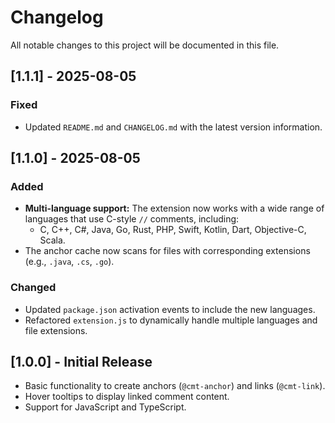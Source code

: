 # Changelog

All notable changes to this project will be documented in this file.

## [1.1.1] - 2025-08-05

### Fixed
- Updated `README.md` and `CHANGELOG.md` with the latest version information.

## [1.1.0] - 2025-08-05

### Added
- **Multi-language support:** The extension now works with a wide range of languages that use C-style `//` comments, including:
  - C, C++, C#, Java, Go, Rust, PHP, Swift, Kotlin, Dart, Objective-C, Scala.
- The anchor cache now scans for files with corresponding extensions (e.g., `.java`, `.cs`, `.go`).

### Changed
- Updated `package.json` activation events to include the new languages.
- Refactored `extension.js` to dynamically handle multiple languages and file extensions.

## [1.0.0] - Initial Release

- Basic functionality to create anchors (`@cmt-anchor`) and links (`@cmt-link`).
- Hover tooltips to display linked comment content.
- Support for JavaScript and TypeScript.

